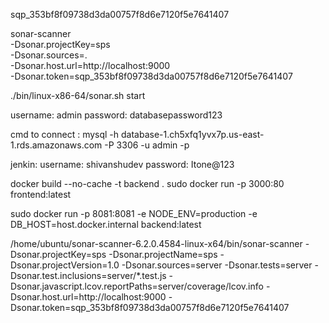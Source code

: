 sqp_353bf8f09738d3da00757f8d6e7120f5e7641407



sonar-scanner \
  -Dsonar.projectKey=sps \
  -Dsonar.sources=. \
  -Dsonar.host.url=http://localhost:9000 \
  -Dsonar.token=sqp_353bf8f09738d3da00757f8d6e7120f5e7641407


  ./bin/linux-x86-64/sonar.sh start

username: admin
password: databasepassword123


cmd to connect : 
    mysql -h database-1.ch5xfq1yvx7p.us-east-1.rds.amazonaws.com -P 3306 -u admin -p


jenkin:
username: shivanshudev
password: Itone@123

docker build --no-cache -t backend .
 sudo docker run -p 3000:80 frontend:latest

sudo docker run -p 8081:8081 -e NODE_ENV=production -e DB_HOST=host.docker.internal backend:latest


/home/ubuntu/sonar-scanner-6.2.0.4584-linux-x64/bin/sonar-scanner -Dsonar.projectKey=sps -Dsonar.projectName=sps -Dsonar.projectVersion=1.0 -Dsonar.sources=server -Dsonar.tests=server -Dsonar.test.inclusions=server/*.test.js -Dsonar.javascript.lcov.reportPaths=server/coverage/lcov.info -Dsonar.host.url=http://localhost:9000 -Dsonar.token=sqp_353bf8f09738d3da00757f8d6e7120f5e7641407